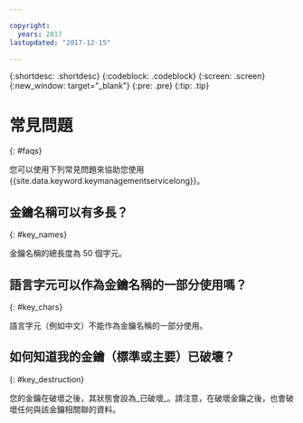 ```yaml
---

copyright:
  years: 2017
lastupdated: "2017-12-15"

---
```


{:shortdesc: .shortdesc}
{:codeblock: .codeblock}
{:screen: .screen}
{:new_window: target="_blank"}
{:pre: .pre}
{:tip: .tip}

# 常見問題
{: #faqs}

您可以使用下列常見問題來協助您使用 {{site.data.keyword.keymanagementservicelong}}。

## 金鑰名稱可以有多長？
{: #key_names}

金鑰名稱的總長度為 50 個字元。
   
## 語言字元可以作為金鑰名稱的一部分使用嗎？
{: #key_chars}

語言字元（例如中文）不能作為金鑰名稱的一部分使用。

## 如何知道我的金鑰（標準或主要）已破壞？
{: #key_destruction}

您的金鑰在破壞之後，其狀態會設為_已破壞_。請注意，在破壞金鑰之後，也會破壞任何與該金鑰相關聯的資料。
